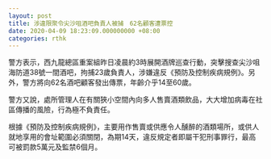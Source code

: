 ```yaml
---
layout: post
title: 涉違限聚令尖沙咀酒吧負責人被捕　62名顧客遭票控
date: 2020-04-09 18:23:09.000000000 +08:00
categories: rthk
---
```


警方表示，西九龍總區重案組昨日凌晨約3時展開酒牌巡查行動，突擊搜查尖沙咀海防道38號一間酒吧，拘捕23歲負責人，涉嫌違反《預防及控制疾病規例》。另外，警方將向62名酒吧顧客發出傳票，年齡介乎14至60歲。

警方又說，處所管理人在有關狹小空間內向多人售賣酒類飲品，大大增加病毒在社區傳播的風險，行為極不負責任。

根據《預防及控制疾病規例》，主要用作售賣或供應令人醺醉的酒類場所，或供人就地享用的會址範圍必須關閉，為期14天，違反規定者即屬干犯刑事罪行，最高可被罰款5萬元及監禁6個月。
